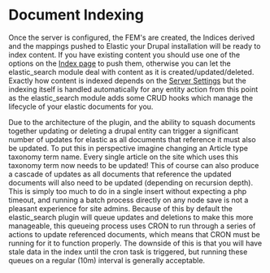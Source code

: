 # Document Indexing

Once the server is configured, the FEM's are created, the Indices derived and the mappings pushed to Elastic your Drupal installation will be ready to index content. If you have existing content you should use one of the options on the [Index page](./indices.md) to push them, otherwise you can let the elastic_search module deal with content as it is created/updated/deleted.
Exactly how content is indexed depends on the [Server Settings](./server.md) but the indexing itself is handled automatically for any entity action from this point as the elastic_search module adds some CRUD hooks which manage the lifecycle of your elastic documents for you.

Due to the architecture of the plugin, and the ability to squash documents together updating or deleting a drupal entity can trigger a significant number of updates for elastic as all documents that reference it must also be updated. To put this in perspective imagine changing an Article type taxonomy term name. Every single article on the site which uses this taxonomy term now needs to be updated!
This of course can also produce a cascade of updates as all documents that reference the updated documents will also need to be updated (depending on recursion depth). This is simply too much to do in a single insert without expecting a php timeout, and running a batch process directly on any node save is not a pleasant experience for site admins.
Because of this by default the elastic_search plugin will queue updates and deletions to make this more manageable, this queueing process uses CRON to run through a series of actions to update referenced documents, which means that CRON must be running for it to function properly.
The downside of this is that you will have stale data in the index until the cron task is triggered, but running these queues on a regular (10m) interval is generally acceptable.
